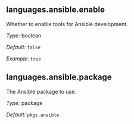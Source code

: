 [comment]: # (Do not edit this file as it is autogenerated. Go to docs/individual-docs if you want to make edits.)


[comment]: # (Please add your documentation on top of this line)

## languages\.ansible\.enable

Whether to enable tools for Ansible development\.



*Type:*
boolean



*Default:*
` false `



*Example:*
` true `



## languages\.ansible\.package



The Ansible package to use\.



*Type:*
package



*Default:*
` pkgs.ansible `
